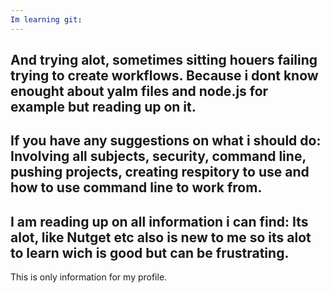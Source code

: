 ```yaml
---
Im learning git:
---
```

And trying alot, sometimes sitting houers failing trying to create workflows. Because i dont know enought about yalm files and node.js for example but reading up on it.
---
If you have any suggestions on what i should do: Involving all subjects, security, command line, pushing projects, creating respitory to use and how to use command line to work from.
---
I am reading up on all information i can find: Its alot, like Nutget etc also is new to me so its alot to learn wich is good but can be frustrating.
---
This is only information for my profile.
